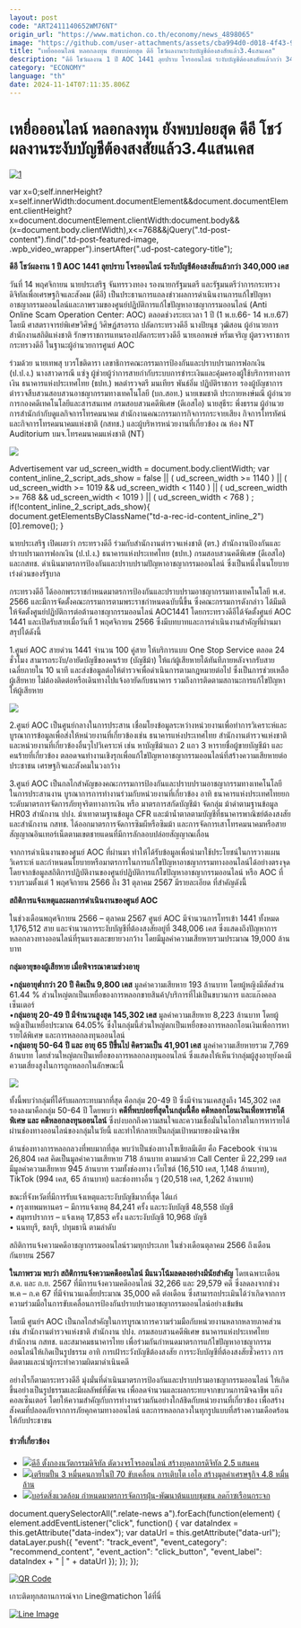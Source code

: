 ```yaml
---
layout: post
code: "ART2411140652WM76NT"
origin_url: "https://www.matichon.co.th/economy/news_4898065"
image: "https://github.com/user-attachments/assets/cba994d0-d018-4f43-9158-92c452554eb6"
title: "เหยื่อออนไลน์ หลอกลงทุน ยังพบบ่อยสุด ดีอี โชว์ผลงานระงับบัญชีต้องสงสัยแล้ว3.4แสนเคส"
description: "ดีอี โชว์ผลงาน 1 ปี AOC 1441 ลุยปราบ โจรออนไลน์ ระงับบัญชีต้องสงสัยแล้วกว่า 340,000 เคส"
category: "ECONOMY"
language: "th"
date: 2024-11-14T07:11:35.806Z
---
```


# เหยื่อออนไลน์ หลอกลงทุน ยังพบบ่อยสุด ดีอี โชว์ผลงานระงับบัญชีต้องสงสัยแล้ว3.4แสนเคส

[![](https://www.matichon.co.th/wp-content/uploads/2024/11/1-173.jpg "1")](https://www.matichon.co.th/wp-content/uploads/2024/11/1-173.jpg)

var x=0;self.innerHeight?x=self.innerWidth:document.documentElement&&document.documentElement.clientHeight?x=document.documentElement.clientWidth:document.body&&(x=document.body.clientWidth),x<=768&&jQuery(".td-post-content").find(".td-post-featured-image, .wpb\_video\_wrapper").insertAfter(".ud-post-category-title");

**ดีอี โชว์ผลงาน 1 ปี AOC 1441 ลุยปราบ โจรออนไลน์ ระงับบัญชีต้องสงสัยแล้วกว่า 340,000 เคส**

วันที่ 14 พฤศจิกายน นายประเสริฐ จันทรรวงทอง รองนายกรัฐมนตรี และรัฐมนตรีว่าการกระทรวงดิจิทัลเพื่อเศรษฐกิจและสังคม (ดีอี) เป็นประธานการแถลงข่าวผลการดำเนินงานการแก้ไขปัญหาอาชญากรรมออนไลน์และภาพรวมของศูนย์ปฏิบัติการแก้ไขปัญหาอาชญากรรมออนไลน์ (Anti Online Scam Operation Center: AOC) ตลอดช่วงระยะเวลา 1 ปี (1 พ.ย.66- 14 พ.ย.67) โดยมี ศาสตราจารย์พิเศษวิศิษฏ์ วิศิษฏ์สรอรรถ ปลัดกระทรวงดีอี นางปิยนุช วุฒิสอน ผู้อำนวยการสำนักงานสถิติแห่งชาติ รักษาราชการแทนรองปลัดกระทรวงดีอี นายเอกพงษ์ หริ่มเจริญ ผู้ตรวจราชการกระทรวงดีอี ในฐานะผู้อำนวยการศูนย์ AOC

ร่วมด้วย นายเทพสุ บวรโชติดารา เลขาธิการคณะกรรมการป้องกันและปราบปรามการฟอกเงิน (ป.ป.ง.) นางสาวดารณี แซ่จู ผู้ช่วยผู้ว่าการสายกำกับระบบการชำระเงินและคุ้มครองผู้ใช้บริการทางการเงิน ธนาคารแห่งประเทศไทย (ธปท.) พลตำรวจตรี มนเทียร พันธ์อิ่ม ปฏิบัติราชการ รองผู้บัญชาการตำรวจสืบสวนสอบสวนอาชญากรรมทางเทคโนโลยี (บก.สอท.) นายเขมชาติ ประกายหงษ์มณี ผู้อำนวยการกองคดีเทคโนโลยีและสารสนเทศ กรมสอบสวนคดีพิเศษ (ดีเอสไอ) นายสุธีระ พึ่งธรรม ผู้อำนวยการสำนักกำกับดูแลกิจการโทรคมนาคม สำนักงานคณะกรรมการกิจการกระจายเสียง กิจการโทรทัศน์ และกิจการโทรคมนาคมแห่งชาติ (กสทช.) และผู้บริหารหน่วยงานที่เกี่ยวข้อง ณ ห้อง NT Auditorium บมจ.โทรคมนาคมแห่งชาติ (NT)

![](https://www.matichon.co.th/wp-content/uploads/2024/11/403A8588-scaled.jpg)

Advertisement var ud\_screen\_width = document.body.clientWidth; var content\_inline\_2\_script\_ads\_show = false || ( ud\_screen\_width >= 1140 ) || ( ud\_screen\_width >= 1019 && ud\_screen\_width < 1140 ) || ( ud\_screen\_width >= 768 && ud\_screen\_width < 1019 ) || ( ud\_screen\_width < 768 ) ; if(!content\_inline\_2\_script\_ads\_show){ document.getElementsByClassName("td-a-rec-id-content\_inline\_2")\[0\].remove(); }

นายประเสริฐ เปิดเผยว่า กระทรวงดีอี ร่วมกับสำนักงานตำรวจแห่งชาติ (ตร.) สำนักงานป้องกันและปราบปรามการฟอกเงิน (ป.ป.ง.) ธนาคารแห่งประเทศไทย (ธปท.) กรมสอบสวนคดีพิเศษ (ดีเอสไอ) และกสทช. ดำเนินมาตรการป้องกันและปราบปรามปัญหาอาชญากรรมออนไลน์ ซึ่งเป็นหนึ่งในนโยบายเร่งด่วนของรัฐบาล

กระทรวงดีอี ได้ออกพระราชกำหนดมาตรการป้องกันและปราบปรามอาชญากรรมทางเทคโนโลยี พ.ศ. 2566 และมีการจัดตั้งคณะกรรมการตามพระราชกำหนดฉบับนี้ขึ้น ซึ่งคณะกรรมการดังกล่าว ได้มีมติให้จัดตั้งศูนย์ปฏิบัติการต่อต้านอาชญากรรมออนไลน์ AOC1441 โดยกระทรวงดีอีได้จัดตั้งศูนย์ AOC 1441 และเปิดรับสายเมื่อวันที่ 1 พฤศจิกายน 2566 ซึ่งมีบทบาทและการดำเนินงานสำคัญที่ผ่านมา สรุปได้ดังนี้

1.ศูนย์ AOC สายด่วน 1441 จำนวน 100 คู่สาย ให้บริการแบบ One Stop Service ตลอด 24 ชั่วโมง สามารถระงับ/อายัดบัญชีของคนร้าย (บัญชีม้า) ให้แก่ผู้เสียหายได้ทันทีภายหลังจากรับสาย เฉลี่ยภายใน 10 นาที และส่งข้อมูลต่อให้ตำรวจเพื่อดำเนินการตามกฎหมายต่อไป ซึ่งเป็นการช่วยเหลือผู้เสียหาย ไม่ต้องติดต่อหรือเดินทางไปแจ้งอายัดกับธนาคาร รวมถึงการติดตามสถานะการแก้ไขปัญหาให้ผู้เสียหาย

![](https://www.matichon.co.th/wp-content/uploads/2024/11/403A8689-scaled.jpg)

2.ศูนย์ AOC เป็นศูนย์กลางในการประสาน เชื่อมโยงข้อมูลระหว่างหน่วยงานเพื่อทำการวิเคราะห์และบูรณาการข้อมูลเพื่อส่งให้หน่วยงานที่เกี่ยวข้องเช่น ธนาคารแห่งประเทศไทย สำนักงานตำรวจแห่งชาติ และหน่วยงานที่เกี่ยวข้องอื่นๆไปวิเคราะห์ เช่น หาบัญชีม้าแถว 2 แถว 3 หารายชื่อผู้ขายบัญชีม้า และ คนร้ายที่เกี่ยวข้อง ตลอดจนทำงานเชิงรุกเพื่อแก้ไขปัญหาอาชญากรรมออนไลน์ที่สร้างความเสียหายต่อประชาชน เศรษฐกิจและสังคมในวงกว้าง

3.ศูนย์ AOC เป็นกลไกสำคัญของคณะกรรมการป้องกันและปราบปรามอาชญากรรมทางเทคโนโลยี ในการประสานงาน บูรณาการการทำงานร่วมกับหน่วยงานที่เกี่ยวข้อง อาทิ ธนาคารแห่งประเทศไทยยกระดับมาตรการจัดการภัยทุจริตทางการเงิน หรือ มาตรการสกัดบัญชีม้า จัดกลุ่ม ม้าดำตามฐานข้อมูล HR03 สำนักงาน ปปง. ม้าเทาตามฐานข้อมูล CFR และม้าน้ำตาลตามบัญชีที่ธนาคารพาณิชย์ต้องสงสัย และสำนักงาน กสทช. ได้ออกมาตรการจัดการซิมผีหรือซิมม้า และการจัดการเสาโทรคมนาคมหรือสายสัญญาณอินเทอร์เน็ตตามเขตชายแดนที่มีการลักลอบปล่อยสัญญาณเถื่อน

จากการดำเนินงานของศูนย์ AOC ที่ผ่านมา ทำให้ได้รับข้อมูลเพื่อนำมาใช้ประโยชน์ในการวางแผน วิเคราะห์ และกำหนดนโยบายหรือมาตรการในการแก้ไขปัญหาอาชญากรรมทางออนไลน์ได้อย่างตรงจุด โดยจากข้อมูลสถิติการปฏิบัติงานของศูนย์ปฏิบัติการแก้ไขปัญหาอาชญากรรมออนไลน์ หรือ AOC ที่รวบรวมตั้งแต่ 1 พฤศจิกายน 2566 ถึง 31 ตุลาคม 2567 มีรายละเอียด ที่สำคัญดังนี้

**สถิติการแจ้งเหตุและผลการดำเนินงานของศูนย์ AOC**

ในช่วงเดือนพฤศจิกายน 2566 – ตุลาคม 2567 ศูนย์ AOC มีจำนวนการโทรเข้า 1441 ทั้งหมด 1,176,512 สาย และจำนวนการระงับบัญชีที่ต้องสงสัยอยู่ที่ 348,006 เคส ซึ่งแสดงถึงปัญหาการหลอกลวงทางออนไลน์ที่รุนแรงและขยายวงกว้าง โดยมีมูลค่าความเสียหายรวมประมาณ 19,000 ล้านบาท

**กลุ่มอายุของผู้เสียหาย เมื่อพิจารณาตามช่วงอายุ**

•**กลุ่มอายุต่ำกว่า 20 ปี คิดเป็น 9,800 เคส** มูลค่าความเสียหาย 193 ล้านบาท โดยผู้หญิงมีสัดส่วน 61.44 % ส่วนใหญ่ตกเป็นเหยื่อของการหลอกขายสินค้า/บริการที่ไม่เป็นขบวนการ และแก๊งคอลเซ็นเตอร์  
•**กลุ่มอายุ 20-49 ปี มีจำนวนสูงสุด 145,302 เคส** มูลค่าความเสียหาย 8,223 ล้านบาท โดยผู้หญิงเป็นเหยื่อประมาณ 64.05% ซึ่งในกลุ่มนี้ส่วนใหญ่ตกเป็นเหยื่อของการหลอกโอนเงินเพื่อการหารายได้พิเศษ และการหลอกลงทุนออนไลน์  
•**กลุ่มอายุ 50-64 ปี และ อายุ 65 ปีขึ้นไป คิดรวมเป็น 41,901 เคส** มูลค่าความเสียหายรวม 7,769 ล้านบาท โดยส่วนใหญ่ตกเป็นเหยื่อของการหลอกลงทุนออนไลน์ ซึ่งแสดงให้เห็นว่ากลุ่มผู้สูงอายุยังคงมีความเสี่ยงสูงในการถูกหลอกในลักษณะนี้

![](https://www.matichon.co.th/wp-content/uploads/2024/11/messageImage_1731561549433.jpg)

ทั้งนี้พบว่ากลุ่มที่ได้รับผลกระทบมากที่สุด คือกลุ่ม 20-49 ปี ซึ่งมีจำนวนเคสสูงถึง 145,302 เคส รองลงมาคือกลุ่ม 50-64 ปี โดยพบว่า **คดีที่พบบ่อยที่สุดในกลุ่มนี้คือ คดีหลอกโอนเงินเพื่อหารายได้พิเศษ และ คดีหลอกลงทุนออนไลน์** ซึ่งบ่งบอกถึงความสนใจและความเชื่อมั่นในโอกาสในการหารายได้ผ่านช่องทางออนไลน์ของกลุ่มในวัยนี้ และทำให้กลายเป็นกลุ่มเป้าหมายของมิจฉาชีพ

ด้านช่องทางการหลอกลวงที่พบมากที่สุด พบว่าเป็นช่องทางโซเชียลมีเดีย คือ Facebook จำนวน 26,804 เคส คิดเป็นมูลค่าความเสียหาย 718 ล้านบาท ตามมาด้วย Call Center มี 22,299 เคส มีมูลค่าความเสียหาย 945 ล้านบาท รวมทั้งช่องทาง เว็บไซต์ (16,510 เคส, 1,148 ล้านบาท), TikTok (994 เคส, 65 ล้านบาท) และช่องทางอื่น ๆ (20,518 เคส, 1,262 ล้านบาท)

ขณะที่จังหวัดที่มีการรับแจ้งเหตุและระงับบัญชีมากที่สุด ได้แก่  
• กรุงเทพมหานคร – มีการแจ้งเหตุ 84,241 ครั้ง และระงับบัญชี 48,558 บัญชี  
• สมุทรปราการ – แจ้งเหตุ 17,853 ครั้ง และระงับบัญชี 10,968 บัญชี  
• นนทบุรี, ชลบุรี, ปทุมธานี ตามลำดับ

สถิติการแจ้งความคดีอาชญากรรมออนไลน์รวมทุกประเภท ในช่วงเดือนตุลาคม 2566 ถึงเดือนกันยายน 2567

**ในภาพรวม พบว่า สถิติการแจ้งความคดีออนไลน์ มีแนวโน้มลดลงอย่างมีนัยสำคัญ** โดยเฉพาะเดือน ส.ค. และ ก.ย. 2567 ที่มีการแจ้งความคดีออนไลน์ 32,266 และ 29,579 คดี ซึ่งลดลงจากช่วง พ.ค – ก.ค 67 ที่มีจำนวนเฉลี่ยประมาณ 35,000 คดี ต่อเดือน ซึ่งสามารถประเมินได้ว่าเกิดจากการความร่วมมือในการขับเคลื่อนการป้องกันปราบปรามอาชญากรรมออนไลน์อย่างเข้มข้น

โดยมี ศูนย์ฯ AOC เป็นกลไกสำคัญในการบูรณาการความร่วมมือกับหน่วยงานหลากหลายภาคส่วน เช่น สำนักงานตำรวจแห่งชาติ สำนักงาน ปปง. กรมสอบสวนคดีพิเศษ ธนาคารแห่งประเทศไทย สำนักงาน กสทช. และสมาคมธนาคารไทย เพื่อร่วมกันกำหนดมาตรการแก้ไขปัญหาอาชญากรรมออนไลน์ให้เกิดเป็นรูปธรรม อาทิ การเฝ้าระวังบัญชีต้องสงสัย การระงับบัญชีที่ต้องสงสัยชั่วคราว การติดตามและนำผู้กระทำความผิดมาดำเนินคดี

อย่างไรก็ตามกระทรวงดีอี มุ่งมั่นที่ดำเนินมาตรการป้องกันและปราบปรามอาชญากรรมออนไลน์ ให้เกิดขึ้นอย่างเป็นรูปธรรมและมีผลลัพธ์ที่ชัดเจน เพื่อลดจำนวนและผลกระทบจากขบวนการมิจฉาชีพ แก๊งคอลเซ็นเตอร์ โดยให้ความสำคัญกับการทำงานร่วมกันอย่างใกล้ชิดกับหน่วยงานที่เกี่ยวข้อง เพื่อสร้างสังคมที่ปลอดภัยจากการภัยคุกคามทางออนไลน์ และการหลอกลวงในทุกรูปแบบที่สร้างความเดือดร้อนให้กับประชาชน

#### ข่าวที่เกี่ยวข้อง

*   [![](https://www.matichon.co.th/wp-content/uploads/2024/11/728-68.jpg)ดีอี ตั้งกองนวัตกรรมดิจิทัล ตัดวงจรโจรออนไลน์ สร้างบุคลากรดิจิทัล 2.5 แสนคน](https://www.matichon.co.th/economy/news_4885770)
*   [![](https://www.matichon.co.th/wp-content/uploads/2024/10/11-129.jpg)เตรียมปั้น 3 หมื่นคนภายในปี 70 ขับเคลื่อน การเติบโต เอไอ สร้างมูลค่าเศรษฐกิจ 4.8 หมื่นล้าน](https://www.matichon.co.th/economy/news_4853344)
*   [![](https://www.matichon.co.th/wp-content/uploads/2024/10/1-227.jpg)บอร์ดสิ่งแวดล้อม กำหนดมาตรการจัดการฝุ่น-พัฒนาต้นแบบชุมชน ลดก๊าซเรือนกระจก](https://www.matichon.co.th/politics/news_4849299)

document.querySelectorAll(".relate-news a").forEach(function(element) { element.addEventListener("click", function() { var dataIndex = this.getAttribute("data-index"); var dataUrl = this.getAttribute("data-url"); dataLayer.push({ "event": "track\_event", "event\_category": "recommend\_content", "event\_action": "click\_button", "event\_label": dataIndex + " | " + dataUrl }); }); });

[![QR Code](https://www.matichon.co.th/wp-content/uploads/2023/07/wob1371z.jpg)](https://lin.ee/ht0nDxX)

เกาะติดทุกสถานการณ์จาก Line@matichon ได้ที่นี่

[![Line Image](https://www.matichon.co.th/wp-content/uploads/2023/07/th.png)](https://lin.ee/ht0nDxX)